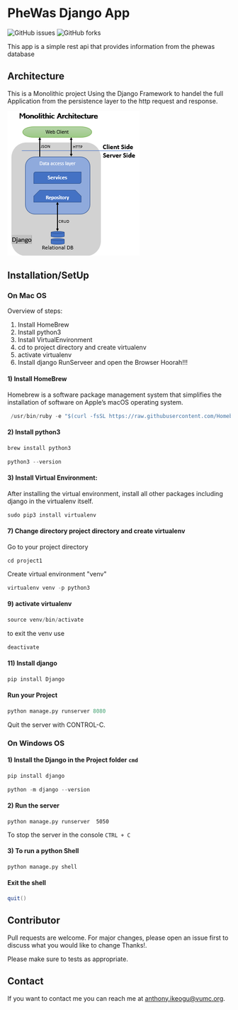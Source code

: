 # PheWas Django App
![GitHub issues](https://img.shields.io/github/issues/inamjr/GitSearchApp)
![GitHub forks](https://img.shields.io/github/forks/inamjr/phewas_django?color=green)


This app is a simple rest api that provides information from the phewas database

## Architecture

This is a Monolithic project Using the Django Framework to handel the full Application from the persistence layer to the http request and response.

![](Architecture.PNG)

## Installation/SetUp

### On Mac OS

Overview of steps:
1) Install HomeBrew
2) Install python3
3) Install VirtualEnvironment
4) cd to project directory and create virtualenv
5) activate virtualenv
6) Install django
   RunServeer and open the Browser
Hoorah!!!



#### 1) Install HomeBrew
Homebrew is a software package management system that simplifies the installation of software on Apple’s macOS operating system.

```java
 /usr/bin/ruby -e "$(curl -fsSL https://raw.githubusercontent.com/Homebrew/install/master/install)"
```

#### 2) Install python3

```java
brew install python3
```
```java
python3 --version
```

#### 3) Install Virtual Environment:

After installing the virtual environment, install all other packages including django in the virtualenv itself.

```python
sudo pip3 install virtualenv
```

#### 7) Change directory project directory and create virtualenv

Go to your project directory 
```linux
cd project1
```
Create virtual environment "venv"
```python
virtualenv venv -p python3
```

#### 9) activate virtualenv

```java
source venv/bin/activate
```
to exit the venv use
```python
deactivate
```

#### 11) Install django
```python
pip install Django
```

#### Run your Project
```python
python manage.py runserver 8080
```
Quit the server with CONTROL-C.


### On Windows OS


#### 1) Install the Django in the Project folder ```cmd```
```java
pip install django
```
```java
python -m django --version
```

#### 2) Run the server
```
python manage.py runserver  5050
```
To stop the server in the console ```CTRL + C```

#### 3) To run a python Shell
```
python manage.py shell
```
#### Exit the shell
```java
quit()
```


## Contributor

Pull requests are welcome. For major changes, please open an issue first to discuss what you would like to change Thanks!.

Please make sure to  tests as appropriate.


## Contact
If you want to contact me you can reach me at <anthony.ikeogu@vumc.org>.
